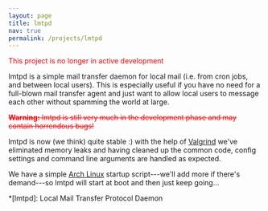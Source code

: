 ```yaml
---
layout: page
title: lmtpd
nav: true
permalink: /projects/lmtpd
---
```


<span style="color:red;text-align:center;">This project is no longer in active development</span>

lmtpd is a simple mail transfer daemon for local mail (i.e. from cron jobs, and between local users). This is especially useful if you have no need for a full-blown mail transfer agent and just want to allow local users to message each other without spamming the world at large.

<span style="color:red;text-decoration:line-through;">**Warning:** lmtpd is still very much in the development phase and may contain horrendous bugs!</span>

lmtpd is now (we think) quite stable :) with the help of [Valgrind][] we've eliminated memory leaks and having cleaned up the common code, config settings and command line arguments are handled as expected.

We have a simple [Arch Linux][] startup script---we'll add more if there's demand---so lmtpd will start at boot and then just keep going...

[Valgrind]: http://valgrind.org
[Arch Linux]: http://www.archlinux.org

*[lmtpd]: Local Mail Transfer Protocol Daemon
